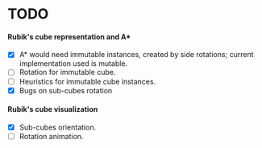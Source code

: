 TODO
====

#### Rubik's cube representation and A*
- [x] A* would need immutable instances, created by side rotations; current implementation used is mutable.
- [ ] Rotation for immutable cube.
- [ ] Heuristics for immutable cube instances.
- [x] Bugs on sub-cubes rotation

#### Rubik's cube visualization
- [x] Sub-cubes orientation. 
- [ ] Rotation animation.
